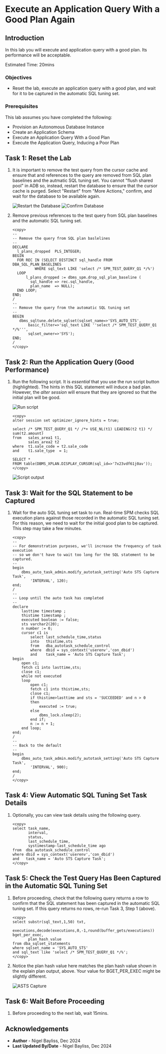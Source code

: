 # Execute an Application Query With a Good Plan Again

## Introduction

In this lab you will execute and application query with a good plan. Its performance will be acceptable.

Estimated Time: 20mins

### Objectives
- Reset the lab, execute an application query with a good plan, and wait for it to be captured in the automatic SQL tuning set.

### Prerequisites
This lab assumes you have completed the following:

- Provision an Autonomous Database Instance
- Create an Application Schema
- Execute an Application Query With a Good Plan
- Execute the Application Query, Inducing a Poor Plan

## Task 1: Reset the Lab

1. It is important to remove the test query from the cursor cache and ensure that and references to the query are removed from SQL plan baselines and the autmatic SQL tuning set. You cannot "flush shared pool" in ADB so, instead, restart the database to ensure that the cursor cache is purged. Select "Restart" from "More Actions," confirm, and wait for the database to be available again.

    ![Restart the Database](./images/restart.png)
    ![Confirm Database](./images/restart2.png)

2. Remove previous references to the test query from SQL plan baselines and the automatic SQL tuning set.

	```
	<copy>        
    --
    -- Remove the query from SQL plan baslelines
    --
    DECLARE
      l_plans_dropped  PLS_INTEGER;
    BEGIN
      FOR REC IN (SELECT DISTINCT sql_handle FROM DBA_SQL_PLAN_BASELINES 
              WHERE sql_text LIKE 'select /* SPM_TEST_QUERY_Q1 */%')
      LOOP
          l_plans_dropped := dbms_spm.drop_sql_plan_baseline (
            sql_handle => rec.sql_handle,
            plan_name  => NULL);
      END LOOP;
    END;
    /
    --
    -- Remove the query from the automatic SQL tuning set
    --
    BEGIN
       dbms_sqltune.delete_sqlset(sqlset_name=>'SYS_AUTO_STS',
           basic_filter=>'sql_text LIKE ''select /* SPM_TEST_QUERY_Q1 */%''',
    	   sqlset_owner=>'SYS');
    END;
    /
	</copy>
	```

## Task 2: Run the Application Query (Good Performance)

1. Run the following script. It is *essential* that you use the run script button (highlighted). The hints in this SQL statement will induce a bad plan. However, the *alter session* will ensure that they are ignored so that the initial plan will be good.

    ![Run script](./images/run-script-button.png)

    ```
    <copy>
    alter session set optimizer_ignore_hints = true;

    select /* SPM_TEST_QUERY_Q1 */ /*+ USE_NL(t1) LEADING(t2 t1) */ sum(t2.amount)
    from   sales_area1 t1, 
           sales_area2 t2
    where  t1.sale_code = t2.sale_code
    and    t1.sale_type  = 1;

    SELECT *
    FROM table(DBMS_XPLAN.DISPLAY_CURSOR(sql_id=>'7x23vdf61j0av'));
    </copy>
    ```

    ![Script output](./images/plan1.png)

## Task 3: Wait for the SQL Statement to be Captured

1. Wait for the auto SQL tuning set task to run. Real-time SPM checks SQL execution plans against those recorded in the automatic SQL tuning set. For this reason, we need to wait for the initial good plan to be captured. This step may take a few minutes.

    ```
    <copy>
    --
    -- For demonstration purposes, we'll increase the frequency of task execution
    -- so we don't have to wait too long for the SQL statement to be captured.
    --
    begin
        dbms_auto_task_admin.modify_autotask_setting('Auto STS Capture Task', 
            'INTERVAL', 120);
    end;
    /
    --
    -- Loop until the auto task has completed
    --
    declare
        lasttime timestamp ;
        thistime timestamp ;
        executed boolean := false;
        sts varchar2(20);
        n number := 0;
        cursor c1 is
            select last_schedule_time,status
            into   thistime,sts
            from   dba_autotask_schedule_control 
            where  dbid = sys_context('userenv','con_dbid')
            and    task_name = 'Auto STS Capture Task';
    begin
        open c1;
        fetch c1 into lasttime,sts;
        close c1;
        while not executed
        loop 
            open c1;
            fetch c1 into thistime,sts;
            close c1;
            if thistime>lasttime and sts = 'SUCCEEDED' and n > 0
            then
                executed := true;
            else
                dbms_lock.sleep(2);
            end if;
            n := n + 1;
        end loop;
    end;
    /
    --
    -- Back to the default
    --
    begin
        dbms_auto_task_admin.modify_autotask_setting('Auto STS Capture Task', 
            'INTERVAL', 900);
    end;
    /
    </copy>
    ```

## Task 4: View Automatic SQL Tuning Set Task Details

1. Optionally, you can view task details using the following query.
    
    ```
    <copy>
    select task_name, 
           interval,
           status, 
           last_schedule_time, 
           systimestamp-last_schedule_time ago
    from  dba_autotask_schedule_control 
    where dbid = sys_context('userenv','con_dbid')
    and   task_name = 'Auto STS Capture Task';
	</copy>
	```

## Task 5: Check the Test Query Has Been Captured in the Automatic SQL Tuning Set

1. Before proceeding, check that the following query returns a row to confirm that the SQL statement has been captured in the automatic SQL tuning set. If this query returns no rows, re-run Task 3, Step 1 (above).

    ```
	<copy>
    select substr(sql_text,1,50) txt,
           executions,decode(executions,0,-1,round(buffer_gets/executions)) bget_per_exec,
           plan_hash_value
    from dba_sqlset_statements 
    where sqlset_name = 'SYS_AUTO_STS' 
    and sql_text like 'select /* SPM_TEST_QUERY_Q1 */%';
    </copy>
	```

2. Notice the plan hash value here matches the plan hash value shown in the explain plan output, above. Your value for BGET\_PER\_EXEC might be slightly different.

    ![ASTS Capture](./images/output-asts-v2.png)

## Task 6: Wait Before Proceeding

1. Before proceeding to the next lab, wait 15mins.

## Acknowledgements
* **Author** - Nigel Bayliss, Dec 2024
* **Last Updated By/Date** - Nigel Bayliss, Dec 2024